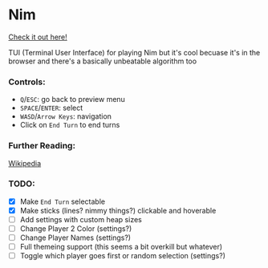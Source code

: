 # Nim
[Check it out here!](https://nim-tui.herokuapp.com/)

TUI (Terminal User Interface) for playing Nim but it's cool becuase it's in the browser and there's a basically unbeatable algorithm too

### Controls:
 - `Q`/`ESC`: go back to preview menu
 - `SPACE`/`ENTER`: select
 - `WASD`/`Arrow Keys`:  navigation
 - Click on `End Turn` to end turns

### Further Reading:
[Wikipedia](https://en.wikipedia.org/wiki/Nim)

### TODO:
- [X] Make `End Turn` selectable
- [X] Make sticks (lines? nimmy things?) clickable and hoverable
- [ ] Add settings with custom heap sizes
- [ ] Change Player 2 Color (settings?)
- [ ] Change Player Names (settings?)
- [ ] Full themeing support (this seems a bit overkill but whatever)
- [ ] Toggle which player goes first or random selection (settings?)
